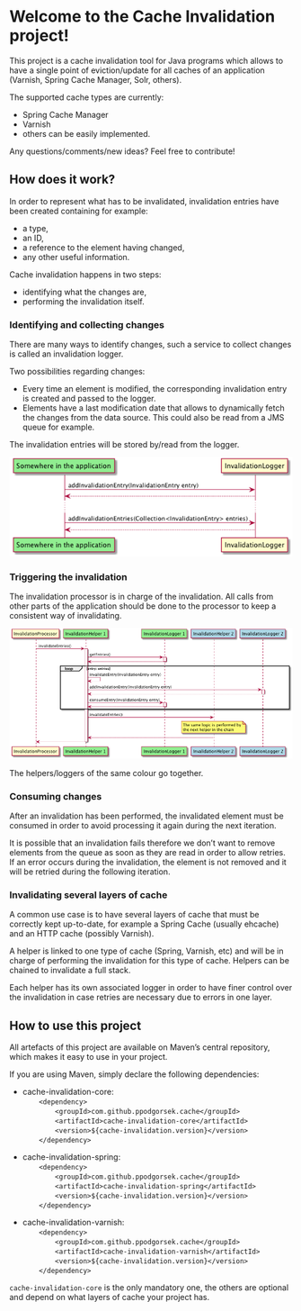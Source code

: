 # Welcome to the Cache Invalidation project!

This project is a cache invalidation tool for Java programs which allows to have a single point of eviction/update for all caches of an application (Varnish, Spring Cache Manager, Solr, others).

The supported cache types are currently:
* Spring Cache Manager
* Varnish
* others can be easily implemented.

Any questions/comments/new ideas? Feel free to contribute!

## How does it work?

In order to represent what has to be invalidated, invalidation entries have been created containing for example:
* a type,
* an ID,
* a reference to the element having changed,
* any other useful information.

Cache invalidation happens in two steps:
* identifying what the changes are,
* performing the invalidation itself.

### Identifying and collecting changes

There are many ways to identify changes, such a service to collect changes is called an invalidation logger.

Two possibilities regarding changes:
* Every time an element is modified, the corresponding invalidation entry is created and passed to the logger.
* Elements have a last modification date that allows to dynamically fetch the changes from the data source. This could also be read from a JMS queue for example.

The invalidation entries will be stored by/read from the logger.

![Collecting invalidation entries](https://github.com/ppodgorsek/cache-invalidation/blob/master/src/doc/uml/generated/collect_invalidation_entries.png)

### Triggering the invalidation

The invalidation processor is in charge of the invalidation. All calls from other parts of the application should be done to the processor to keep a consistent way of invalidating.

![Processing invalidation entries](https://github.com/ppodgorsek/cache-invalidation/blob/master/src/doc/uml/generated/process_invalidation_entries.png)

The helpers/loggers of the same colour go together.

### Consuming changes

After an invalidation has been performed, the invalidated element must be consumed in order to avoid processing it again during the next iteration.

It is possible that an invalidation fails therefore we don’t want to remove elements from the queue as soon as they are read in order to allow retries. If an error occurs during the invalidation, the element is not removed and it will be retried during the following iteration.

### Invalidating several layers of cache

A common use case is to have several layers of cache that must be correctly kept up-to-date, for example a Spring Cache (usually ehcache) and an HTTP cache (possibly Varnish).

A helper is linked to one type of cache (Spring, Varnish, etc) and will be in charge of performing the invalidation for this type of cache. Helpers can be chained to invalidate a full stack.

Each helper has its own associated logger in order to have finer control over the invalidation in case retries are necessary due to errors in one layer.

## How to use this project

All artefacts of this project are available on Maven’s central repository, which makes it easy to use in your project.

If you are using Maven, simply declare the following dependencies:
* cache-invalidation-core:  
`    <dependency>`  
`        <groupId>com.github.ppodgorsek.cache</groupId>`  
`        <artifactId>cache-invalidation-core</artifactId>`  
`        <version>${cache-invalidation.version}</version>`  
`    </dependency>`

* cache-invalidation-spring:  
`    <dependency>`  
`        <groupId>com.github.ppodgorsek.cache</groupId>`  
`        <artifactId>cache-invalidation-spring</artifactId>`  
`        <version>${cache-invalidation.version}</version>`  
`    </dependency>`

* cache-invalidation-varnish:  
`    <dependency>`  
`        <groupId>com.github.ppodgorsek.cache</groupId>`  
`        <artifactId>cache-invalidation-varnish</artifactId>`  
`        <version>${cache-invalidation.version}</version>`  
`    </dependency>`

`cache-invalidation-core` is the only mandatory one, the others are optional and depend on what layers of cache your project has.
